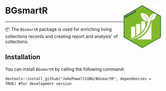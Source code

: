 # BGsmartR <a href="https://jakepowellcubg.github.io/BGR/"><img src="man/figures/logo.png" align="right" height="138" /></a>
----
<!-- badges: start 
   [![R-CMD-check](https://github.com/JakePowellCUBG/BGSmartR/actions/workflows/R-CMD-check.yaml/badge.svg)](https://github.com/JakePowellCUBG/BGSmartR/actions/workflows/R-CMD-check.yaml)
   badges: end -->


📦 The `BGsmartR` package is used for enriching living collections records and creating report and analysis' of collections.   

## Installation
You can install `BGsmartR` by calling the following command:
```{r}
devtools::install_github("JakePowellCUBG/BGsmartR", dependencies = TRUE) #for development version
```

